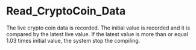 # Read_CryptoCoin_Data
The live crypto coin data is recorded. The initial value is recorded and it is compared by the latest live value. If the latest value is more than or equal 1.03 times initial value, the system stop the compiling.
